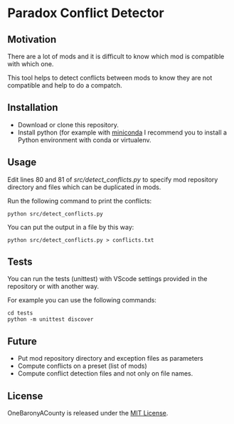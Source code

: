 # Paradox Conflict Detector

## Motivation

There are a lot of mods and it is difficult to know which mod is compatible with which one.

This tool helps to detect conflicts between mods to know they are not compatible and help to do a compatch.

## Installation

* Download or clone this repository.
* Install python (for example with [miniconda](https://docs.conda.io/en/latest/miniconda.html)
I recommend you to install a Python environment with conda or virtualenv.

## Usage

Edit lines 80 and 81 of *src/detect_conflicts.py* to specify mod repository directory and files which can be duplicated in mods.

Run the following command to print the conflicts:

```
python src/detect_conflicts.py
```

You can put the output in a file by this way:

```
python src/detect_conflicts.py > conflicts.txt
```

## Tests

You can run the tests (unittest) with VScode settings provided in the repository or with another way.

For example you can use the following commands:

```
cd tests
python -m unittest discover
```

## Future

- Put mod repository directory and exception files as parameters
- Compute conflicts on a preset (list of mods)
- Compute conflict detection files and not only on file names.

## License

OneBaronyACounty is released under the [MIT License](http://www.opensource.org/licenses/MIT).
